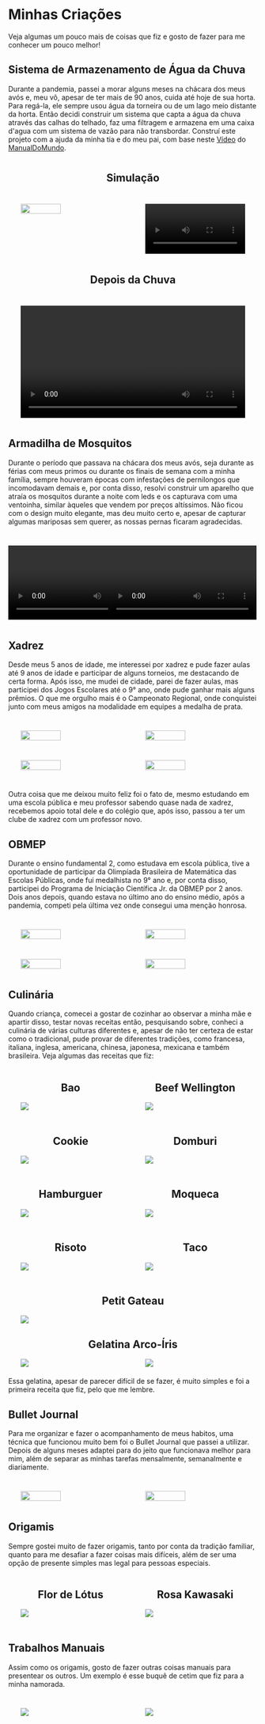 <link rel="stylesheet" href="css/style.css">

# Minhas Criações

Veja algumas um pouco mais de coisas que fiz e gosto de fazer para me conhecer um pouco melhor!

## Sistema de Armazenamento de Água da Chuva
Durante a pandemia, passei a morar alguns meses na chácara dos meus avós e, meu vô, apesar de ter mais de 90 anos, cuida até hoje de sua horta. Para regá-la, ele sempre usou água da torneira ou de um lago meio distante da horta. Então decidi construir um sistema que capta a água da chuva através das calhas do telhado, faz uma filtragem e armazena em uma caixa d'agua com um sistema de vazão para não transbordar. Construí este projeto com a ajuda da minha tia e do meu pai, com base neste [Vídeo](https://www.youtube.com/watch?v=ET1VejEicug) do [ManualDoMundo](https://www.youtube.com/@manualdomundo).

<h2 style="text-align: center; margin-top: 40px;">Simulação</h2>
<div  style="display: flex; gap: 10%; justify-content:center; margin: 40px 0;"> 
    <img src="ColetorDeAgua/IMG-20240928-WA0016.jpg" style="width: 40%">
    <video controls src="ColetorDeAgua/VID-20240928-WA0011.mp4" width="40%">
</div>
    <h2 style="text-align: center; margin-top: 40px;">Depois da Chuva</h2>
    <div  style="display: flex; gap: 10%; justify-content:center; margin: 40px 0;"> 
    <video controls src="ColetorDeAgua/VID-20240928-WA0009.mp4" width="90%">
</div>

## Armadilha de Mosquitos
Durante o período que passava na chácara dos meus avós, seja durante as férias com meus primos ou durante os finais de semana com a minha família, sempre houveram épocas com infestações de pernilongos que incomodavam demais e, por conta disso, resolvi construir um aparelho que atraía os mosquitos durante a noite com leds e os capturava com uma ventoinha, similar àqueles que vendem por preços altíssimos. Não ficou com o design muito elegante, mas deu muito certo e, apesar de capturar algumas mariposas sem querer, as nossas pernas ficaram agradecidas.
<div  style="display: flex; gap: 10%; justify-content:space-between;  margin: 40px 0;"> 
    <div style="width: 30%;"><video controls src="ArmadilhaDeMosquitos/mosquitosVideo1.mp4"></div>
    <div style="width: 30%;"><video controls src="ArmadilhaDeMosquitos/mosquitosVideo2.mp4"></div>
    <img src="ArmadilhaDeMosquitos/mosquitos.jpg" style="width: 30%">
</div>

## Xadrez
Desde meus 5 anos de idade, me interessei por xadrez e pude fazer aulas até 9 anos de idade e participar de alguns torneios, me destacando de certa forma. Após isso, me mudei de cidade, parei de fazer aulas, mas participei dos Jogos Escolares até o 9° ano, onde pude ganhar mais alguns prêmios. O que me orgulho mais é o Campeonato Regional, onde conquistei junto com meus amigos na modalidade em equipes a medalha de prata.
<div  style="display: flex; gap: 10%; justify-content:center;  margin: 40px 0;"> 
    <img src="Xadrez/xadrez1.jpg" style="width: 40%">
    <img src="Xadrez/medalhas.jpg" style="width: 40%">
</div>
<div  style="display: flex; gap: 10%; justify-content:center;  margin: 40px 0;"> 
    <img src="Xadrez/xadrez2.jpg" style="width: 40%">
    <img src="Xadrez/xadrez3.jpg" style="width: 40%">
</div>
Outra coisa que me deixou muito feliz foi o fato de, mesmo estudando em uma escola pública e meu professor sabendo quase nada de xadrez, recebemos apoio total dele e do colégio que, após isso, passou a ter um clube de xadrez com um professor novo.

## OBMEP
Durante o ensino fundamental 2, como estudava em escola pública, tive a oportunidade de participar da Olimpíada Brasileira de Matemática das Escolas Públicas, onde fui medalhista no 9° ano e, por conta disso, participei do Programa de Iniciação Científica Jr. da OBMEP por 2 anos. Dois anos depois, quando estava no último ano do ensino médio, após a pandemia, competi pela última vez onde consegui uma menção honrosa.
<div  style="display: flex; gap: 10%; justify-content:center;  margin: 40px 0;"> 
    <img src="OBMEP/obmep3.jpg" style="width: 40%; spin: 90 deg;">
    <img src="OBMEP/obmep2.jpg" style="width: 40%">
</div>
<div  style="display: flex; gap: 10%; justify-content:center;  margin: 40px 0;"> 
    <img src="OBMEP/obmep1.jpg" style="width: 40%; spin: 90 deg;">
    <img src="OBMEP/obmepfoto.jpg" style="width: 40%">
</div>


## Culinária
Quando criança, comecei a gostar de cozinhar ao observar a minha mãe e apartir disso, testar novas receitas então, pesquisando sobre, conheci a culinária de várias culturas diferentes e, apesar de não ter certeza de estar como o tradicional, pude provar de diferentes tradições, como francesa, italiana, inglesa, americana, chinesa, japonesa, mexicana e também brasileira. Veja algumas das receitas que fiz:
<div  style="display: flex; gap: 10%; justify-content:center; margin-bottom: 20px;"> 
    <div style="width: 40%">
        <h2 style="text-align: center;">Bao</h2>
        <img src="Culinaria/bao.jpg">
    </div>
    <div style="width: 40%">
        <h2 style="text-align: center;">Beef Wellington</h2>
        <img src="Culinaria/beffWellington.JPG">
    </div>
</div>
<div style="display: flex; gap: 10%; justify-content:center; margin-bottom: 20px;"> 
    <div style="width: 40%">
        <h2 style="text-align: center;">Cookie</h2>
        <img src="Culinaria/cookie.jpg">
    </div>
    <div style="width: 40%">
        <h2 style="text-align: center;">Domburi</h2>
        <img src="Culinaria/domburi.jpg">
    </div>
</div>
<div style="display: flex; gap: 10%; justify-content:center; margin-bottom: 20px;"> 
    <div style="width: 40%">
        <h2 style="text-align: center;">Hamburguer</h2>
        <img src="Culinaria/hamburguer.jpg">
    </div>
    <div style="width: 40%">
        <h2 style="text-align: center;">Moqueca</h2>
        <img src="Culinaria/moqueca2.jpg">
    </div>
</div>
<div style="display: flex; gap: 10%; justify-content:center; margin-bottom: 20px;"> 
    <div style="width: 40%">
        <h2 style="text-align: center;">Risoto</h2>
        <img src="Culinaria/risoto.jpg">
    </div>
    <div style="width: 40%">
        <h2 style="text-align: center;">Taco</h2>
        <img src="Culinaria/tacos.jpg">
    </div>
</div>
<div style="display: flex; gap: 10%; justify-content:center; margin-bottom: 20px;"> 
    <div style="width: 90%;display:flex; flex-direction: column;">
        <h2 style="text-align: center;">Petit Gateau</h2>
        <img src="Culinaria/petitGateau.gif">
    </div>
</div>

<h2 style="text-align:center;">Gelatina Arco-Íris</h2>
<div style="display: flex; gap: 10%; justify-content:center; margin-bottom: 20px;"> 
    <div style="width: 40%">
        <img src="Culinaria/gelatina.jpg">
    </div>
    <div style="width: 40%">
        <img src="Culinaria/gelatina2.jpg">
    </div>
</div>
Essa gelatina, apesar de parecer difícil de se fazer, é muito simples e foi a primeira receita que fiz, pelo que me lembre.

## Bullet Journal
Para me organizar e fazer o acompanhamento de meus habitos, uma técnica que funcionou muito bem foi o Bullet Journal que passei a utilizar. Depois de alguns meses adaptei para do jeito que funcionava melhor para mim, além de separar as minhas tarefas mensalmente, semanalmente e diariamente.

<div  style="display: flex; gap: 10%; justify-content:center; margin: 40px 0;"> 
    <img src="Bullet/bullet1.jpg" style="width: 40%">
    <img src="Bullet/bullet2.jpg" style="width: 40%">
</div>

## Origamis
Sempre gostei muito de fazer origamis, tanto por conta da tradição familiar, quanto para me desafiar a fazer coisas mais difíceis, além de ser uma opção de presente simples mas legal para pessoas especiais.
<div  style="display: flex; gap: 10%; justify-content:center; margin-bottom: 50px;"> 
    <div style="width: 40%">
        <h2 style="text-align: center;">Flor de Lótus</h2>
        <img src="Origami/lotus.jpg">
    </div>
    <div style="width: 40%">
        <h2 style="text-align: center;">Rosa Kawasaki</h2>
        <img src="Origami/rosa.jpg">
    </div>
</div>

## Trabalhos Manuais
Assim como os origamis, gosto de fazer outras coisas manuais para presentear os outros. Um exemplo é esse buquê de cetim que fiz para a minha namorada.

<div  style="display: flex; gap: 10%; justify-content:center; margin: 40px 0;"> 
    <div style="width: 40%">
        <img src="TrabalhosManuais/buque2.jpg">
    </div>
    <div style="width: 40%">
        <img src="TrabalhosManuais/buque1.jpg">
    </div>
</div>



